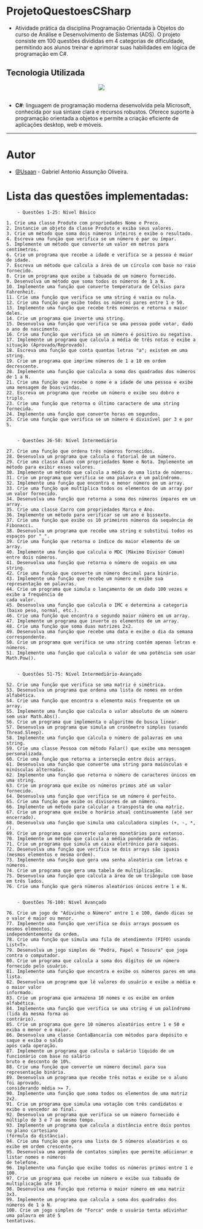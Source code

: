 # ProjetoQuestoesCSharp
- Atividade prática da disciplina Programação Orientada à Objetos do curso de Análise e Desenvolvimento de Sistemas (ADS). O projeto consiste em 100 questões divididas em 4 categorias de dificuldade, permitindo aos alunos treinar e aprimorar suas habilidades em lógica de programação em C#.

## Tecnologia Utilizada



<div align="center">
  <img src="https://skillicons.dev/icons?i=cs">
  <br/>
  <br/>
</div>

- **C#**: linguagem de programação moderna desenvolvida pela Microsoft, conhecida por sua sintaxe clara e recursos robustos. Oferece suporte à programação orientada a objetos e permite a criação eficiente de aplicações desktop, web e móveis.
---

# Autor
- [@Usaan](https://github.com/Usaan) - Gabriel Antonio Assunção Oliveira.


# Lista das questões implementadas:

        - Questões 1-25: Nível Básico

    1. Crie uma classe Produto com propriedades Nome e Preco.
    2. Instancie um objeto da classe Produto e exiba seus valores.
    3. Crie um método que soma dois números inteiros e exibe o resultado.
    4. Escreva uma função que verifica se um número é par ou ímpar.
    5. Implemente um método que converte um valor em metros para centímetros.
    6. Crie um programa que recebe a idade e verifica se a pessoa é maior de idade.
    7. Escreva um método que calcula a área de um círculo com base no raio fornecido.
    8. Crie um programa que exibe a tabuada de um número fornecido.
    9. Desenvolva um método que soma todos os números de 1 a N.
    10. Implemente uma função que converte temperatura de Celsius para Fahrenheit.
    11. Crie uma função que verifica se uma string é vazia ou nula.
    12. Crie uma função que exibe todos os números pares entre 1 e 50.
    13. Implemente uma função que recebe três números e retorna o maior deles.
    14. Crie um programa que inverte uma string.
    15. Desenvolva uma função que verifica se uma pessoa pode votar, dado o ano de nascimento.
    16. Crie uma função que verifica se um número é positivo ou negativo.
    17. Implemente um programa que calcula a média de três notas e exibe a situação (Aprovado/Reprovado).
    18. Escreva uma função que conta quantas letras "a"; existem em uma string.
    19. Crie um programa que imprime números de 1 a 10 em ordem decrescente.
    20. Implemente uma função que calcula a soma dos quadrados dos números de 1 a N.
    21. Crie uma função que recebe o nome e a idade de uma pessoa e exibe uma mensagem de boas-vindas.
    22. Escreva um programa que recebe um número e exibe seu dobro e triplo.
    23. Crie uma função que retorna o último caractere de uma string fornecida.
    24. Implemente uma função que converte horas em segundos.
    25. Crie uma função que verifica se um número é divisível por 3 e por 5.


        - Questões 26-50: Nível Intermediário

    27. Crie uma função que ordena três números fornecidos.
    28. Desenvolva um programa que calcula o fatorial de um número.
    29. Crie uma classe Aluno com propriedades Nome e Nota. Implemente um método para exibir esses valores.
    30. Implemente um método que calcula a média de uma lista de números.
    31. Crie um programa que verifica se uma palavra é um palíndromo.
    32. Implemente uma função que encontra o menor número em um array.
    33. Crie uma função que multiplica todos os elementos de um array por um valor fornecido.
    34. Desenvolva uma função que retorna a soma dos números ímpares em um array.
    35. Crie uma classe Carro com propriedades Marca e Ano.
    36. Implemente um método para verificar se um ano é bissexto.
    37. Crie uma função que exibe os 10 primeiros números da sequência de Fibonacci.
    38. Desenvolva um programa que recebe uma string e substitui todos os espaços por "_".
    39. Crie uma função que retorna o índice do maior elemento de um array.
    40. Implemente uma função que calcula o MDC (Máximo Divisor Comum) entre dois números.
    41. Desenvolva uma função que retorna o número de vogais em uma string.
    42. Crie uma função que converte um número decimal para binário.
    43. Implemente uma função que recebe um número e exibe sua representação em palavras.
    44. Crie um programa que simula o lançamento de um dado 100 vezes e exibe a frequência de
    cada valor.
    45. Desenvolva uma função que calcula o IMC e determina a categoria (baixo peso, normal, etc.).
    46. Crie uma função que encontra o segundo maior número em um array.
    47. Implemente um programa que inverte os elementos de um array.
    48. Crie uma função que soma duas matrizes 2x2.
    49. Desenvolva uma função que recebe uma data e exibe o dia da semana correspondente.
    50. Crie um programa que verifica se uma string contém apenas letras e números.
    51. Implemente uma função que calcula o valor de uma potência sem usar Math.Pow().


        - Questões 51-75: Nível Intermediário-Avançado

    52. Crie uma função que verifica se uma matriz é simétrica.
    53. Desenvolva um programa que ordena uma lista de nomes em ordem alfabética.
    54. Crie uma função que encontra o elemento mais frequente em um array.
    55. Implemente uma função que calcula o valor absoluto de um número sem usar Math.Abs().
    56. Crie um programa que implementa o algoritmo de busca linear.
    57. Desenvolva um programa que simula um cronômetro simples (usando Thread.Sleep).
    58. Implemente uma função que calcula o número de palavras em uma string.
    59. Crie uma classe Pessoa com método Falar() que exibe uma mensagem personalizada.
    60. Crie uma função que retorna a interseção entre dois arrays.
    61. Desenvolva uma função que converte uma string para maiúsculas e minúsculas alternadas.
    62. Implemente uma função que retorna o número de caracteres únicos em uma string.
    63. Crie um programa que exibe os números primos até um valor fornecido.
    64. Desenvolva uma função que verifica se um número é perfeito.
    65. Crie uma função que exibe os divisores de um número.
    66. Implemente um método para calcular a transposta de uma matriz.
    67. Crie um programa que exibe o horário atual continuamente (até ser encerrado).
    68. Desenvolva uma função que simula uma calculadora simples (+, -, *, /).
    69. Crie um programa que converte valores monetários para extenso.
    70. Implemente um método que calcula a média ponderada de notas.
    71. Crie um programa que simula um caixa eletrônico para saques.
    72. Desenvolva uma função que verifica se dois arrays são iguais (mesmos elementos e mesma ordem).
    73. Implemente uma função que gera uma senha aleatória com letras e números.
    74. Crie um programa que gera uma tabela de multiplicação.
    75. Desenvolva uma função que calcula a área de um triângulo com base em três lados.
    76. Crie uma função que gera números aleatórios únicos entre 1 e N.


        - Questões 76-100: Nível Avançado

    76. Crie um jogo de "Adivinhe o Número" entre 1 e 100, dando dicas se o valor é maior ou menor.
    77. Implemente uma função que verifica se dois arrays possuem os mesmos elementos,
    independentemente da ordem.
    78. Crie uma função que simula uma fila de atendimento (FIFO) usando List<T>.
    79. Desenvolva um jogo simples de "Pedra, Papel e Tesoura" que joga contra o computador.
    80. Crie um programa que calcula a soma dos dígitos de um número fornecido pelo usuário.
    81. Implemente uma função que encontra e exibe os números pares em uma lista.
    82. Desenvolva um programa que lê valores do usuário e exibe a média e o maior valor
    informado.
    83. Crie um programa que armazena 10 nomes e os exibe em ordem alfabética.
    84. Implemente uma função que verifica se uma string é um palíndromo (lida da mesma forma ao
    contrário).
    85. Crie um programa que gere 10 números aleatórios entre 1 e 50 e exiba o menor e o maior.
    86. Desenvolva uma classe ContaBancaria com métodos para depósito e saque e exiba o saldo
    após cada operação.
    87. Implemente um programa que calcula o salário líquido de um funcionário com base no salário
    bruto e desconto de 10%.
    88. Crie uma função que converte um número decimal para sua representação binária.
    89. Desenvolva um programa que recebe três notas e exibe se o aluno foi aprovado,
    considerando média >= 7.
    90. Implemente uma função que soma todos os elementos de uma matriz 2x2.
    91. Crie um programa que simula uma votação com três candidatos e exibe o vencedor ao final.
    92. Desenvolva um programa que verifica se um número fornecido é múltiplo de 3 e 7 ao mesmo tempo.
    93. Implemente um programa que calcula a distância entre dois pontos no plano cartesiano
    (fórmula da distância).
    94. Crie uma função que gera uma lista de 5 números aleatórios e os exibe em ordem crescente.
    95. Desenvolva uma agenda de contatos simples que permite adicionar e listar nomes e números
    de telefone.
    96. Implemente uma função que exibe todos os números primos entre 1 e 100.
    97. Crie um programa que recebe um número e exibe sua tabuada de multiplicação até 10.
    98. Desenvolva uma função que retorna o maior número em uma matriz 3x3.
    99. Implemente um programa que calcula a soma dos quadrados dos números de 1 a N.
    100. Crie um jogo simples de "Forca" onde o usuário tenta adivinhar uma palavra em até 5
    tentativas.
